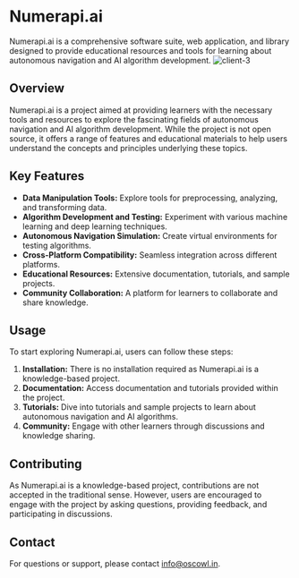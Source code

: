 # Numerapi.ai

Numerapi.ai is a comprehensive software suite, web application, and library designed to provide educational resources and tools for learning about autonomous navigation and AI algorithm development.
![client-3](https://github.com/OSCOWL/NumeraPi.ai/assets/91824434/8d495d84-156f-48c5-bfbe-42699b956c87)

## Overview

Numerapi.ai is a project aimed at providing learners with the necessary tools and resources to explore the fascinating fields of autonomous navigation and AI algorithm development. While the project is not open source, it offers a range of features and educational materials to help users understand the concepts and principles underlying these topics.

## Key Features

- **Data Manipulation Tools:** Explore tools for preprocessing, analyzing, and transforming data.
- **Algorithm Development and Testing:** Experiment with various machine learning and deep learning techniques.
- **Autonomous Navigation Simulation:** Create virtual environments for testing algorithms.
- **Cross-Platform Compatibility:** Seamless integration across different platforms.
- **Educational Resources:** Extensive documentation, tutorials, and sample projects.
- **Community Collaboration:** A platform for learners to collaborate and share knowledge.

## Usage

To start exploring Numerapi.ai, users can follow these steps:

1. **Installation:** There is no installation required as Numerapi.ai is a knowledge-based project.
2. **Documentation:** Access documentation and tutorials provided within the project.
3. **Tutorials:** Dive into tutorials and sample projects to learn about autonomous navigation and AI algorithms.
4. **Community:** Engage with other learners through discussions and knowledge sharing.

## Contributing

As Numerapi.ai is a knowledge-based project, contributions are not accepted in the traditional sense. However, users are encouraged to engage with the project by asking questions, providing feedback, and participating in discussions.

## Contact

For questions or support, please contact [info@oscowl.in](mailto:info@oscowl.in).

